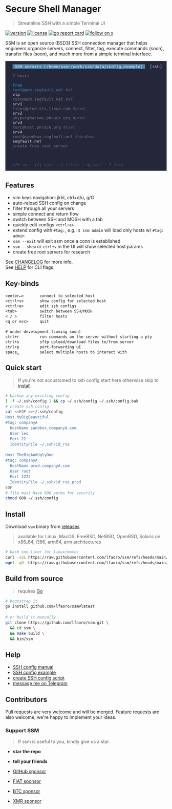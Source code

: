 # Secure Shell Manager

> Streamline SSH with a simple Terminal UI

[![version][version-badge]](changelog.md)
[![license][license-badge]](license)
[![go report card](https://goreportcard.com/badge/github.com/lfaoro/ssm)](https://goreportcard.com/report/github.com/lfaoro/ssm)
[![follow on x][x-badge]](https://twitter.com/intent/follow?screen_name=leonardofaoro)

[version-badge]: https://img.shields.io/badge/version-0.2.2-blue.svg
[license-badge]: https://img.shields.io/badge/license-BSD3-blue
[x-badge]: https://img.shields.io/twitter/follow/leonardofaoro?label=follow&style=social

SSM is an open source (BSD3) SSH connection manager that helps engineers organize servers, connect, filter, tag, execute commands (soon), transfer files (soon), and much more from a simple terminal interface.

![demo](data/demo.png)

## Features
- vim keys navigation: jkhl, ctrl+d/u, g/G
- auto-reload SSH config on change
- filter through all your servers
- simple connect and return flow
- switch between SSH and MOSH with a tab
- quickly edit configs `<ctrl+e>`
- extend config with `#tag:`, e.g.: `$ ssm admin` will load only hosts w/ `#tag: admin`
- `ssm --exit` will exit ssm once a conn is established
- `ssm --show` or `ctrl+v` in the UI will show selected host params
- create free root servers for research

See [CHANGELOG](changelog.md) for more info. \
See [HELP](data/help) for CLI flags.

## Key-binds
```
<enter↵>       connect to selected host
<ctrl+v>       show config for selected host
<ctrl+e>       edit ssh configs
<tab>          switch between SSH/MOSH
< / >          filter hosts
<q or esc>     quit

# under development (coming soon)
ctrl+r         run commands on the server without starting a pty 
ctrl+s         sftp upload/download files to/from server 
ctrl+p         port-forwarding UI 
space␣         select multiple hosts to interact with
```

## Quick start
> If you're not accustomed to ssh config start here otherwise skip to [install](#install)
```bash
# backup any existing config
[ -f ~/.ssh/config ] && cp ~/.ssh/config ~/.ssh/config.bak
# create ssh config
cat <<EOF >>~/.ssh/config
Host MyBigBeautiful
#tag: companyA
  HostName sandbox.companyA.com
  User leo
  Port 22
  IdentityFile ~/.ssh/id_rsa

Host TheBigAndUglyOne
#tag: companyA
  HostName prod.companyA.com
  User root
  Port 2222
  IdentityFile ~/.ssh/id_rsa_prod
EOF
# file must have 600 perms for security
chmod 600 ~/.ssh/config
```

## Install

Download `ssm` binary from [releases](https://github.com/lfaoro/ssm/releases)
> available for Linux, MacOS, FreeBSD, NetBSD, OpenBSD, Solaris
> on x86_64, i386, arm64, arm architectures

```bash
# bash one-liner for linux/macos
curl -sSL https://raw.githubusercontent.com/lfaoro/ssm/refs/heads/main/scripts/get.sh | bash
wget -qO- https://raw.githubusercontent.com/lfaoro/ssm/refs/heads/main/scripts/get.sh | bash
```

## Build from source

> requires [Go](https://go.dev/doc/install)

```bash
# bootstrap it
go install github.com/lfaoro/ssm@latest

# or build it manually
git clone https://github.com/lfaoro/ssm.git \
  && cd ssm \
  && make build \
  && bin/ssm
```

## Help
- [SSH config manual](https://man.openbsd.org/ssh_config.5)
- [SSH config example](data/config_example)
- [create SSH config script](scripts/create_config.sh)
- [message me on Telegram](https://t.me/leonarth)

## Contributors

Pull requests are very welcome and will be merged.
Feature requests are also welcome, we're happy to implement your ideas.

### Support SSM

> If ssm is useful to you, kindly give us a star.

- **star the repo**
- **tell your friends**

- [GitHub sponsor](https://github.com/sponsors/lfaoro)
- [FIAT sponsor](https://checkout.revolut.com/pay/1122870b-1836-42e7-942b-90a99ef5e457)
- [BTC sponsor](https://mempool.space/address/bc1qzaqeqwklaq86uz8h2lww87qwfpnyh9fveyh3hs)
- [XMR sponsor](https://xmrchain.net/search?value=9XCyahmZiQgcVwjrSZTcJepPqCxZgMqwbABvzPKVpzC7gi8URDme8H6UThpCqX69y5i1aA81AKq57Wynjovy7g4K9MeY5c)

